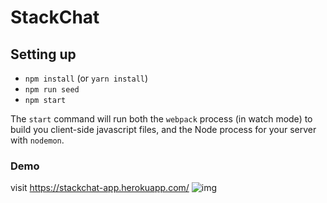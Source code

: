 # StackChat

## Setting up

* `npm install` (or `yarn install`)
* `npm run seed`
* `npm start`

The `start` command will run both the `webpack` process (in watch mode) to build you client-side javascript files, and the Node process for your server with `nodemon`.
### Demo
visit https://stackchat-app.herokuapp.com/
![img](stackchat.gif)
